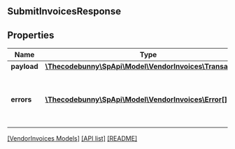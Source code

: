 ## SubmitInvoicesResponse

## Properties

Name | Type | Description | Notes
------------ | ------------- | ------------- | -------------
**payload** | [**\Thecodebunny\SpApi\Model\VendorInvoices\TransactionId**](TransactionId.md) |  | [optional]
**errors** | [**\Thecodebunny\SpApi\Model\VendorInvoices\Error[]**](Error.md) | A list of error responses returned when a request is unsuccessful. | [optional]

[[VendorInvoices Models]](../) [[API list]](../../Api) [[README]](../../../README.md)
